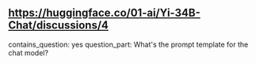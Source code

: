 ## https://huggingface.co/01-ai/Yi-34B-Chat/discussions/4

contains_question: yes
question_part: What's the prompt template for the chat model? 